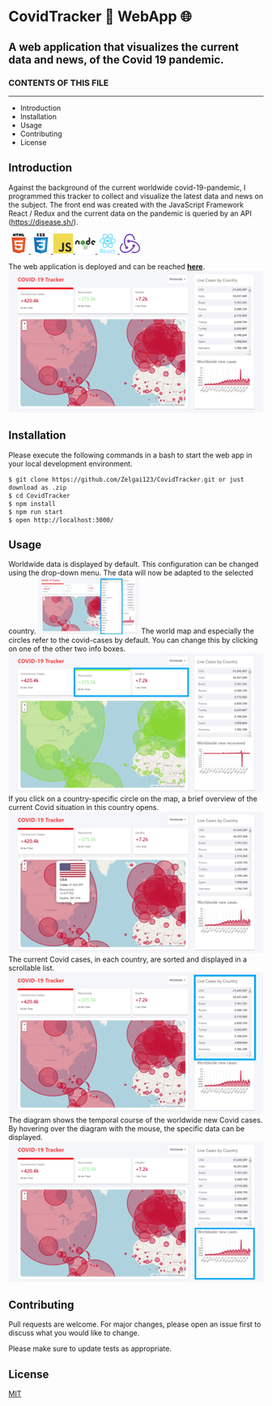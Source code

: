 # CovidTracker 🦠 WebApp 🌐
## A web application that visualizes the current data and news, of the Covid 19 pandemic.

### CONTENTS OF THIS FILE
---------------------

 * Introduction
 * Installation
 * Usage
 * Contributing
 * License


## Introduction
Against the background of the current worldwide covid-19-pandemic, I programmed this tracker to collect and visualize the latest data and news on the subject. The front end was created with the JavaScript Framework React / Redux and the current data on the pandemic is queried by an API (https://disease.sh/). 

<a href="https://www.w3.org/html/" target="_blank"> <img src="https://raw.githubusercontent.com/devicons/devicon/master/icons/html5/html5-original-wordmark.svg" alt="html5" width="40" height="40"/> </a> 
<a href="https://www.w3schools.com/css/" target="_blank"> <img src="https://raw.githubusercontent.com/devicons/devicon/master/icons/css3/css3-original-wordmark.svg" alt="css3" width="40" height="40"/> </a>
<a href="https://developer.mozilla.org/en-US/docs/Web/JavaScript" target="_blank"> <img src="https://raw.githubusercontent.com/devicons/devicon/master/icons/javascript/javascript-original.svg" alt="javascript" width="40" height="40"/> </a>
<a href="https://nodejs.org" target="_blank"> <img src="https://raw.githubusercontent.com/devicons/devicon/master/icons/nodejs/nodejs-original-wordmark.svg" alt="nodejs" width="40" height="40"/> </a>
<a href="https://reactjs.org/" target="_blank"> <img src="https://raw.githubusercontent.com/devicons/devicon/master/icons/react/react-original-wordmark.svg" alt="react" width="40" height="40"/> </a>
<a href="https://redux.js.org" target="_blank"> <img src="https://raw.githubusercontent.com/devicons/devicon/master/icons/redux/redux-original.svg" alt="redux" width="40" height="40"/> </a>
<br>

The web application is deployed and can be reached <a href="https://zelgaitracker.com/" target="_blank"> <strong> here</strong></a>.
<img src="https://github.com/Zelgai123/CovidTracker/blob/main/src/images/preview.PNG"
     alt="Covid Tracker Preview" style="border-radius: 5px;"/>

## Installation
Please execute the following commands in a bash to start the web app in your local development environment.

```
$ git clone https://github.com/Zelgai123/CovidTracker.git or just download as .zip
$ cd CovidTracker
$ npm install
$ npm run start
$ open http://localhost:3000/ 
```


## Usage
Worldwide data is displayed by default. This configuration can be changed using the drop-down menu. The data will now be adapted to the selected country.
<img src="https://github.com/Zelgai123/CovidTracker/blob/main/src/images/dropdown.png"
     alt="Covid Tracker Preview" style="width: 200px; height: auto;"/>
The world map and especially the circles refer to the covid-cases by default. You can change this by clicking on one of the other two info boxes.
<img src="https://github.com/Zelgai123/CovidTracker/blob/main/src/images/infoboxes.png"
     alt="Covid Tracker Preview" style="border-radius: 5px;"/>
If you click on a country-specific circle on the map, a brief overview of the current Covid situation in this country opens.
<img src="https://github.com/Zelgai123/CovidTracker/blob/main/src/images/briefoverview.PNG"
     alt="Covid Tracker Preview" style="border-radius: 5px;"/>
The current Covid cases, in each country, are sorted and displayed in a scrollable list.
<img src="https://github.com/Zelgai123/CovidTracker/blob/main/src/images/sortedlist.png"
     alt="Covid Tracker Preview" style="border-radius: 5px;"/>
The diagram shows the temporal course of the worldwide new Covid cases. By hovering over the diagram with the mouse, the specific data can be displayed.
<img src="https://github.com/Zelgai123/CovidTracker/blob/main/src/images/datechart.png"
     alt="Covid Tracker Preview" style="border-radius: 5px;"/>



## Contributing
Pull requests are welcome. For major changes, please open an issue first to discuss what you would like to change.

Please make sure to update tests as appropriate.

## License
[MIT](https://choosealicense.com/licenses/mit/)
